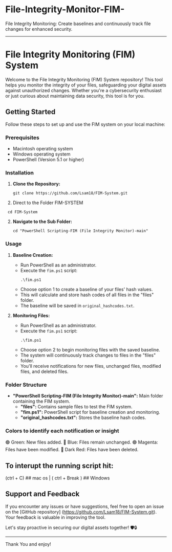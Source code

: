 # File-Integrity-Monitor-FIM-
File Integrity Monitoring: Create baselines and continuously track file changes for enhanced security.

---

# File Integrity Monitoring (FIM) System

Welcome to the File Integrity Monitoring (FIM) System repository! This tool helps you monitor the integrity of your files, safeguarding your digital assets against unauthorized changes. Whether you're a cybersecurity enthusiast or just curious about maintaining data security, this tool is for you.

## Getting Started

Follow these steps to set up and use the FIM system on your local machine:

### Prerequisites

- Macintosh operating system
- Windows operating system
- PowerShell (Version 5.1 or higher)

### Installation

1. **Clone the Repository:**
   ```
   git clone https://github.com/Lsam18/FIM-System.git
   
2. Direct to the Folder FIM-SYSTEM
```
 cd FIM-System
```

2. **Navigate to the Sub Folder:**
   ```
   cd "PowerShell Scripting-FIM (File Integrity Monitor)-main"
   ```

### Usage

1. **Baseline Creation:**

   - Run PowerShell as an administrator.
   - Execute the `fim.ps1` script:
     ```
     .\fim.ps1
     ```
   - Choose option 1 to create a baseline of your files' hash values.
   - This will calculate and store hash codes of all files in the "files" folder.
   - The baseline will be saved in `original_hashcodes.txt`.

2. **Monitoring Files:**

   - Run PowerShell as an administrator.
   - Execute the `fim.ps1` script:
     ```
     .\fim.ps1
     ```
   - Choose option 2 to begin monitoring files with the saved baseline.
   - The system will continuously track changes to files in the "files" folder.
   - You'll receive notifications for new files, unchanged files, modified files, and deleted files.

### Folder Structure

- **"PowerShell Scripting-FIM (File Integrity Monitor)-main":** Main folder containing the FIM system.
  - **"files":** Contains sample files to test the FIM system.
  - **"fim.ps1":** PowerShell script for baseline creation and monitoring.
  - **"original_hashcodes.txt":** Stores the baseline hash codes.

### Colors to identify each notification or insight

🟢 Green: New files added.
🔵 Blue: Files remain unchanged.
🟣 Magenta: Files have been modified.
🔴 Dark Red: Files have been deleted.

## To interupt the running script hit: 

(ctrl + C) ## mac os | ( ctrl + Break ) ## Windows 

## Support and Feedback

If you encounter any issues or have suggestions, feel free to open an issue on the [GitHub repository] (https://github.com/Lsam18/FIM-System.git). Your feedback is valuable in improving the tool.

Let's stay proactive in securing our digital assets together! 🛡️🔒

---

Thank You and enjoy! 
